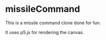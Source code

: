 # missileCommand
This is a missile command clone done for fun.

It uses p5.js for rendering the canvas.
